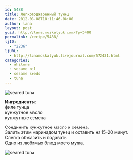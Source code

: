 ```yaml
---
id: 5488
title: Легкоподжаренный тунец
date: 2012-03-08T18:11:46-08:00
author: lana
layout: post
guid: http://lana.moskalyuk.com/?p=5488
permalink: /recipe/5488/
ljID:
  - "2236"
ljURL:
  - http://lanamoskalyuk.livejournal.com/572431.html
categories:
  - ahituna
  - sesame oil
  - sesame seeds
  - tuna
---
```

![seared tuna](http://farm8.staticflickr.com/7055/6965650087_6f4aa7caf5_z.jpg)

**Ингредиенты**:  
филе тунца  
кунжутное масло  
кунжутные семена

Соединить кунжутное масло и семена.  
Залить этим маринадом тунец и оставить на 15-20 минут.  
Слегка обжарить и подавать.  
Одно из любимых блюд моего мужа.

![seared tuna](http://farm8.staticflickr.com/7210/6819529372_0453800aa0_z.jpg)